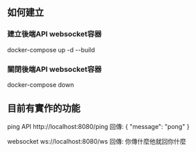 ## 如何建立
### 建立後端API websocket容器
docker-compose up -d --build
### 關閉後端API websocket容器
docker-compose down

## 目前有實作的功能
ping API
http://localhost:8080/ping
回傳:
{
    "message": "pong"
}

websocket
ws://localhost:8080/ws
回傳:
你傳什麼他就回你什麼